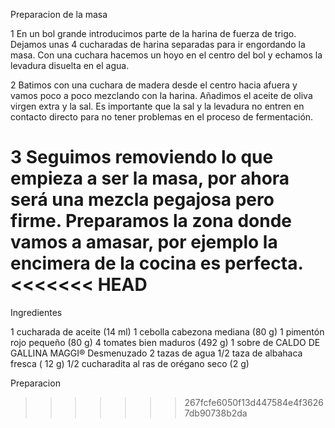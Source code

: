 Preparacion de la masa

1 En un bol grande introducimos parte de la harina de fuerza de trigo. Dejamos unas 4 cucharadas de harina separadas para ir engordando la masa. Con una cuchara hacemos un hoyo en el centro del bol y echamos la levadura disuelta en el agua.

2 Batimos con una cuchara de madera desde el centro hacia afuera y vamos poco a poco mezclando con la harina. Añadimos el aceite de oliva virgen extra y la sal. Es importante que la sal y la levadura no entren en contacto directo para no tener problemas en el proceso de fermentación.

3 Seguimos removiendo lo que empieza a ser la masa, por ahora será una mezcla pegajosa pero firme. Preparamos la zona donde vamos a amasar, por ejemplo la encimera de la cocina es perfecta.
<<<<<<< HEAD
=======
Ingredientes

1 cucharada de aceite (14 ml)
1 cebolla cabezona mediana (80 g)
1 pimentón rojo pequeño (80 g)
4 tomates bien maduros (492 g)
1 sobre de CALDO DE GALLINA MAGGI® Desmenuzado
2 tazas de agua
1/2 taza de albahaca fresca ( 12 g)
1/2 cucharadita al ras de orégano seco (2 g)

Preparacion
>>>>>>> 267fcfe6050f13d447584e4f36267db90738b2da
